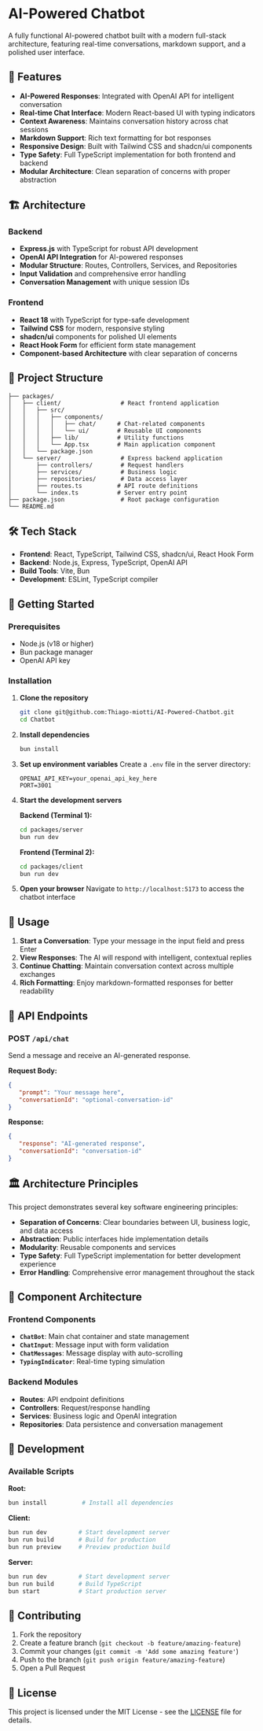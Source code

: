 # AI-Powered Chatbot

A fully functional AI-powered chatbot built with a modern full-stack architecture, featuring real-time conversations, markdown support, and a polished user interface.

## 🚀 Features

- **AI-Powered Responses**: Integrated with OpenAI API for intelligent conversation
- **Real-time Chat Interface**: Modern React-based UI with typing indicators
- **Context Awareness**: Maintains conversation history across chat sessions
- **Markdown Support**: Rich text formatting for bot responses
- **Responsive Design**: Built with Tailwind CSS and shadcn/ui components
- **Type Safety**: Full TypeScript implementation for both frontend and backend
- **Modular Architecture**: Clean separation of concerns with proper abstraction

## 🏗️ Architecture

### Backend

- **Express.js** with TypeScript for robust API development
- **OpenAI API Integration** for AI-powered responses
- **Modular Structure**: Routes, Controllers, Services, and Repositories
- **Input Validation** and comprehensive error handling
- **Conversation Management** with unique session IDs

### Frontend

- **React 18** with TypeScript for type-safe development
- **Tailwind CSS** for modern, responsive styling
- **shadcn/ui** components for polished UI elements
- **React Hook Form** for efficient form state management
- **Component-based Architecture** with clear separation of concerns

## 📁 Project Structure

```
├── packages/
│   ├── client/                 # React frontend application
│   │   ├── src/
│   │   │   ├── components/
│   │   │   │   ├── chat/      # Chat-related components
│   │   │   │   └── ui/        # Reusable UI components
│   │   │   ├── lib/           # Utility functions
│   │   │   └── App.tsx        # Main application component
│   │   └── package.json
│   └── server/                 # Express backend application
│       ├── controllers/        # Request handlers
│       ├── services/           # Business logic
│       ├── repositories/       # Data access layer
│       ├── routes.ts          # API route definitions
│       └── index.ts           # Server entry point
├── package.json                # Root package configuration
└── README.md
```

## 🛠️ Tech Stack

- **Frontend**: React, TypeScript, Tailwind CSS, shadcn/ui, React Hook Form
- **Backend**: Node.js, Express, TypeScript, OpenAI API
- **Build Tools**: Vite, Bun
- **Development**: ESLint, TypeScript compiler

## 🚀 Getting Started

### Prerequisites

- Node.js (v18 or higher)
- Bun package manager
- OpenAI API key

### Installation

1. **Clone the repository**

   ```bash
   git clone git@github.com:Thiago-miotti/AI-Powered-Chatbot.git
   cd Chatbot
   ```

2. **Install dependencies**

   ```bash
   bun install
   ```

3. **Set up environment variables**
   Create a `.env` file in the server directory:

   ```env
   OPENAI_API_KEY=your_openai_api_key_here
   PORT=3001
   ```

4. **Start the development servers**

   **Backend (Terminal 1):**

   ```bash
   cd packages/server
   bun run dev
   ```

   **Frontend (Terminal 2):**

   ```bash
   cd packages/client
   bun run dev
   ```

5. **Open your browser**
   Navigate to `http://localhost:5173` to access the chatbot interface

## 📱 Usage

1. **Start a Conversation**: Type your message in the input field and press Enter
2. **View Responses**: The AI will respond with intelligent, contextual replies
3. **Continue Chatting**: Maintain conversation context across multiple exchanges
4. **Rich Formatting**: Enjoy markdown-formatted responses for better readability

## 🔧 API Endpoints

### POST `/api/chat`

Send a message and receive an AI-generated response.

**Request Body:**

```json
{
   "prompt": "Your message here",
   "conversationId": "optional-conversation-id"
}
```

**Response:**

```json
{
   "response": "AI-generated response",
   "conversationId": "conversation-id"
}
```

## 🏛️ Architecture Principles

This project demonstrates several key software engineering principles:

- **Separation of Concerns**: Clear boundaries between UI, business logic, and data access
- **Abstraction**: Public interfaces hide implementation details
- **Modularity**: Reusable components and services
- **Type Safety**: Full TypeScript implementation for better development experience
- **Error Handling**: Comprehensive error management throughout the stack

## 🎨 Component Architecture

### Frontend Components

- **`ChatBot`**: Main chat container and state management
- **`ChatInput`**: Message input with form validation
- **`ChatMessages`**: Message display with auto-scrolling
- **`TypingIndicator`**: Real-time typing simulation

### Backend Modules

- **Routes**: API endpoint definitions
- **Controllers**: Request/response handling
- **Services**: Business logic and OpenAI integration
- **Repositories**: Data persistence and conversation management

## 🚀 Development

### Available Scripts

**Root:**

```bash
bun install          # Install all dependencies
```

**Client:**

```bash
bun run dev         # Start development server
bun run build       # Build for production
bun run preview     # Preview production build
```

**Server:**

```bash
bun run dev         # Start development server
bun run build       # Build TypeScript
bun start           # Start production server
```

## 🤝 Contributing

1. Fork the repository
2. Create a feature branch (`git checkout -b feature/amazing-feature`)
3. Commit your changes (`git commit -m 'Add some amazing feature'`)
4. Push to the branch (`git push origin feature/amazing-feature`)
5. Open a Pull Request

## 📄 License

This project is licensed under the MIT License - see the [LICENSE](LICENSE) file for details.
